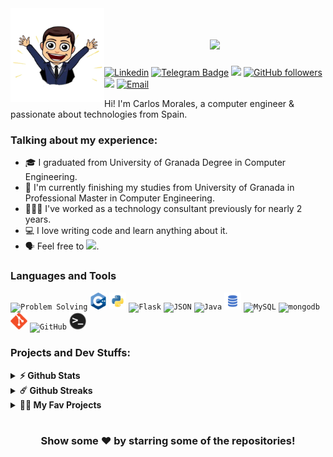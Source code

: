 <img align="left" width="150" height="150" alt="Dani Akash" src="https://raw.githubusercontent.com/Carlosma7/Carlosma7/main/profile_readme.png"/>
<h1 align="center">
  <a href="https://git.io/typing-svg">
    <img src="https://readme-typing-svg.herokuapp.com/?lines=Hello,+There!+👋;This+is+Carlos+Morales...;Nice+to+meet+you!&center=true&size=25">
  </a>
</h1>


[![Linkedin](https://img.shields.io/badge/-LinkedIn-blue?style=flat&logo=Linkedin&logoColor=white)](https://www.linkedin.com/in/carlos-morales-aguilera/) [![Telegram Badge](https://img.shields.io/badge/-Telegram-0088cc?style=flat-square&logo=Telegram&logoColor=white)](https://t.me/Carlosma7) ![](https://visitor-badge.glitch.me/badge?page_id=Carlosma7.Carlosma7&style=flat-square&color=0088cc) [![GitHub followers](https://img.shields.io/github/followers/Carlosma7.svg?style=social&label=Follow&maxAge=2592000)](https://github.com/Carlosma7?tab=followers) [![](https://gitwar.herokuapp.com/badge?username=Carlosma7&label=Gitwar%20Profile%20Score&style=for-the-badge&color=0088cc)](https://gitwar.herokuapp.com/) [![Email](https://img.shields.io/badge/Gmail-D14836?style=for-the-badge&logo=gmail&logoColor=white)](carlos7ma@gmail.com)


Hi! I'm Carlos Morales, a computer engineer & passionate about technologies from Spain.


### Talking about my experience:

* 🎓 I graduated from University of Granada Degree in Computer Engineering.
* 🔬 I'm currently finishing my studies from University of Granada in Professional Master in Computer Engineering.
* 👨🏻‍💻 I've worked as a technology consultant previously for nearly 2 years.
* 💻 I love writing code and learn anything about it.
* 🗣️ Feel free to ![](https://img.shields.io/badge/Ask%20me-anything-1abc9c.svg).

### Languages and Tools

<code><img title="Problem Solving" height="25" src="https://github.com/zumrudu-anka/zumrudu-anka/blob/master/images/problemSolving.png"></code>
<code><img title="C++" height="27" src="https://raw.githubusercontent.com/github/explore/80688e429a7d4ef2fca1e82350fe8e3517d3494d/topics/cpp/cpp.png" alt="cpp"></code>
<code><img title="Python" height="27" src="https://raw.githubusercontent.com/github/explore/80688e429a7d4ef2fca1e82350fe8e3517d3494d/topics/python/python.png" alt="python"></code>
<code><img title="Flask" height="25" src="https://github.com/zumrudu-anka/zumrudu-anka/blob/master/images/flask.png"></code>
<code><img title="JSON" height="25" src="https://github.com/zumrudu-anka/zumrudu-anka/blob/master/images/json.svg"></code>
<code><img title="Java" height="25" src="https://github.com/zumrudu-anka/zumrudu-anka/blob/master/images/java-original.svg"></code>
<code><img title="SQL" height="27" src="https://raw.githubusercontent.com/github/explore/80688e429a7d4ef2fca1e82350fe8e3517d3494d/topics/sql/sql.png" alt="sql"></code>
<code><img title="MySQL" height="25" src="https://github.com/zumrudu-anka/zumrudu-anka/blob/master/images/mysql.svg"></code>
<code><img title="MongoDB" height="27" src="https://encrypted-tbn0.gstatic.com/images?q=tbn%3AANd9GcSTTzPAw-55ssm1Im594xYZ9eRQu2JylrkYLg&usqp=CAU" alt="mongodb"></code>
<code><img title="Git" height="27" src="https://raw.githubusercontent.com/devicons/devicon/master/icons/git/git-original.svg" alt="git"></code>
<code><img title="GitHub" height="25" src="https://github.com/zumrudu-anka/zumrudu-anka/blob/master/images/github.svg"></code>
<code><img title="Terminal" height="27" src="https://raw.githubusercontent.com/github/explore/80688e429a7d4ef2fca1e82350fe8e3517d3494d/topics/terminal/terminal.png" alt="terminal"></code>

### Projects and Dev Stuffs:


<details>	
  <summary><b>⚡ Github Stats</b></summary>

  <br />
  <img height="180em" src="https://github-readme-stats.vercel.app/api?username=Carlosma7&theme=react&show_icons=true&hide_border=true&&count_private=true&include_all_commits=true" />
  <img height="180em" src="https://github-readme-stats.vercel.app/api/top-langs/?username=Carlosma7&theme=react&exclude_repo=KNN-Image-Classification&show_icons=true&hide_border=true&layout=compact&langs_count=8"/>
</details>

<details>	
  <summary><b>☄️ Github Streaks</b></summary>

  <br />
  <img height="180em" src="https://github-readme-streak-stats.herokuapp.com/?user=Carlosma7&theme=react&hide_border=true" />
</details>

<details>
  <summary><b>🧑‍🚀 My Fav Projects</b></summary>

  <br />
  <table>
    <thead align="center">
      <tr border: none;>
        <td><b>💻 Projects</b></td>
        <td><b>🌟 Stars</b></td>
        <td><b>🍴 Forks</b></td>
        <td><b>🐛 Issues</b></td>
        <td><b>🔔 Pull Requests</b></td>
        <td><b>👨‍💻 Language</b></td>
      </tr>
    </thead>
    <tbody>
      <tr>
	      <td><a href="https://github.com/Carlosma7/TFM-GrandQuiz"><b> 🎮 TFM-GrandQuiz</b></a></td>
        <td><img alt="Stars" src="https://img.shields.io/github/stars/Carlosma7/TFM-GrandQuiz?style=flat-square&labelColor=343b41"/></td>
        <td><img alt="Forks" src="https://img.shields.io/github/forks/Carlosma7/TFM-GrandQuiz?style=flat-square&labelColor=343b41"/></td>
        <td><img alt="Issues" src="https://img.shields.io/github/issues/Carlosma7/TFM-GrandQuiz?style=flat-square"/></td>
        <td><img alt="Pull Requests" src="https://img.shields.io/github/issues-pr/Carlosma7/TFM-GrandQuiz?style=flat-square"/></td>
        <td><img alt="Language" src="https://img.shields.io/github/languages/top/Carlosma7/TFM-GrandQuiz?style=flat-square"/></td>
      </tr>
      <tr>
	      <td><a href="https://github.com/Carlosma7/MedAuth"><b> 🏥 MedAuth</b></a></td>
        <td><img alt="Stars" src="https://img.shields.io/github/stars/Carlosma7/MedAuth?style=flat-square&labelColor=343b41"/></td>
        <td><img alt="Forks" src="https://img.shields.io/github/forks/Carlosma7/MedAuth?style=flat-square&labelColor=343b41"/></td>
        <td><img alt="Issues" src="https://img.shields.io/github/issues/Carlosma7/MedAuth?style=flat-square"/></td>
        <td><img alt="Pull Requests" src="https://img.shields.io/github/issues-pr/Carlosma7/MedAuth?style=flat-square"/></td>
        <td><img alt="Language" src="https://img.shields.io/github/languages/top/Carlosma7/MedAuth?label=javascript&style=flat-square"/></td>
      </tr>
    </tbody>
  </table>
  <br />
</details>

#

<div align="center">

### Show some ❤️ by starring some of the repositories!

</div>
